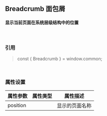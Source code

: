 ## Breadcrumb 面包屑 
#### 显示当前页面在系统层级结构中的位置
&nbsp;
&nbsp;
&nbsp;
### 引用
>const { Breadcrumb } = window.common;

&nbsp;
&nbsp;

### 属性设置

| 属性参数 | 属性类型 | 属性描述 |
| ------ | ------ | ------ |
| position  |  | 显示的页面名称 |

&nbsp;
&nbsp;
&nbsp;
&nbsp;
